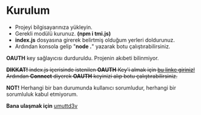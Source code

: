 # Kurulum
- Projeyi bilgisayarınıza yükleyin.
- Gerekli modülü kurunuz. **(npm i tmi.js)**
- **index.js** dosyasına girerek belirtmiş olduğum yerleri doldurunuz.
- Ardından konsola gelip "**node .**" yazarak botu çalıştırabilirsiniz. 

**OAUTH** key sağlayıcısı durduruldu. Projenin akıbeti bilinmiyor.

~~**DIKKAT!** index.js içerisinde istenilen **OAUTH** Key'i almak için [bu linke giriniz!](https://twitchapps.com/tmi/)~~
~~Ardından **Connect** diyerek **OAUTH** keyinizi alıp botu çalıştırabilirsiniz.~~

**NOT!** Herhangi bir ban durumunda kullanıcı sorumludur, herhangi bir sorumluluk kabul etmiyorum.

**Bana ulaşmak için** [umuttd3v](https://discord.com/users/423918142385815552)
